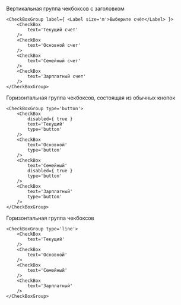 Вертикальная группа чекбоксов с заголовком
```
<CheckBoxGroup label={ <Label size='m'>Выберите счёт</Label> }>
    <CheckBox
        text='Текущий счет'
    />
    <CheckBox
        text='Основной счет'
    />
    <CheckBox
        text='Семейный счет'
    />
    <CheckBox
        text='Зарплатный счет'
    />
</CheckBoxGroup>
```

Горизонтальная группа чекбоксов, состоящая из обычных кнопок
```
<CheckBoxGroup type='button'>
    <CheckBox
        disabled={ true }
        text='Текущий'
        type='button'
    />
    <CheckBox
        text='Основной'
        type='button'
    />
    <CheckBox
        text='Семейный'
        disabled={ true }
        type='button'
    />
    <CheckBox
        text='Зарплатный'
        type='button'
    />
</CheckBoxGroup>
```

Горизонтальная группа чекбоксов
```
<CheckBoxGroup type='line'>
    <CheckBox
        text='Текущий'
    />
    <CheckBox
        text='Основной'
    />
    <CheckBox
        text='Семейный'
    />
    <CheckBox
        text='Зарплатный'
    />
</CheckBoxGroup>
```
